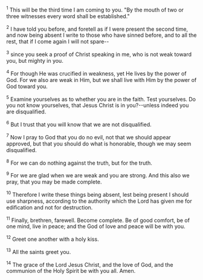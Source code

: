 <sup>1</sup> 
This will be the third time I am coming to you. "By the mouth of two or three witnesses every word shall be established." 

<sup>2</sup> 
I have told you before, and foretell as if I were present the second time, and now being absent I write to those who have sinned before, and to all the rest, that if I come again I will not spare-- 

<sup>3</sup> 
since you seek a proof of Christ speaking in me, who is not weak toward you, but mighty in you. 

<sup>4</sup> 
For though He was crucified in weakness, yet He lives by the power of God. For we also are weak in Him, but we shall live with Him by the power of God toward you. 

<sup>5</sup> 
Examine yourselves as to whether you are in the faith. Test yourselves. Do you not know yourselves, that Jesus Christ is in you?--unless indeed you are disqualified. 

<sup>6</sup> 
But I trust that you will know that we are not disqualified.

<sup>7</sup> 
Now I pray to God that you do no evil, not that we should appear approved, but that you should do what is honorable, though we may seem disqualified. 

<sup>8</sup> 
For we can do nothing against the truth, but for the truth. 

<sup>9</sup> 
For we are glad when we are weak and you are strong. And this also we pray, that you may be made complete. 

<sup>10</sup> 
Therefore I write these things being absent, lest being present I should use sharpness, according to the authority which the Lord has given me for edification and not for destruction.

<sup>11</sup> 
Finally, brethren, farewell. Become complete. Be of good comfort, be of one mind, live in peace; and the God of love and peace will be with you. 

<sup>12</sup> 
Greet one another with a holy kiss. 

<sup>13</sup> 
All the saints greet you. 

<sup>14</sup> 
The grace of the Lord Jesus Christ, and the love of God, and the communion of the Holy Spirit be with you all. Amen.